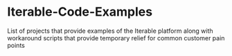# Iterable-Code-Examples

List of projects that provide examples of the Iterable platform along with workaround scripts that provide temporary relief for common customer pain points
